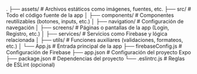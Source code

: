 .
├── assets/                     # Archivos estáticos como imágenes, fuentes, etc.
├── src/                        # Todo el código fuente de la app
│   ├── components/             # Componentes reutilizables (botones, inputs, etc.)
│   ├── navigation/             # Configuración de navegación
│   ├── screens/                # Páginas o pantallas de la app (Login, Registro, etc.)
│   ├── services/               # Servicios como Firebase y lógica relacionada
│   ├── utils/                  # Funciones auxiliares (validaciones, formateos, etc.)
│   └── App.js                  # Entrada principal de la app
├── firebaseConfig.js           # Configuración de Firebase
├── app.json                    # Configuración del proyecto Expo
├── package.json                # Dependencias del proyecto
└── .eslintrc.js                # Reglas de ESLint (opcional)
